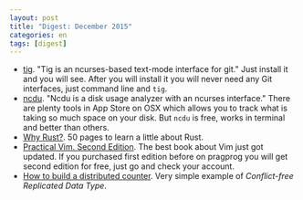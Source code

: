 ```yaml
---
layout: post
title: "Digest: December 2015"
categories: en
tags: [digest]
---
```


- [tig](http://jonas.nitro.dk/tig/). "Tig is an ncurses-based text-mode interface for git."
    Just install it and you will see. After you will install it you will never
    need any Git interfaces, just command line and `tig`.
- [ncdu](http://dev.yorhel.nl/ncdu). "Ncdu is a disk usage analyzer with an ncurses interface."
    There are plenty tools in App Store on OSX which allows you to track what is
    taking so much space on your disk. But `ncdu` is free, works in terminal
    and better than others.
- [Why Rust?](http://www.oreilly.com/programming/free/files/why-rust.pdf). 50
    pages to learn a little about Rust.
- [Practical Vim. Second Edition](https://pragprog.com/book/dnvim2/practical-vim-second-edition).
    The best book about Vim just got updated. If you purchased first edition
    before on pragprog you will get second edition for free, just go and
    check your account.
- [How to build a distributed counter](http://www.cakesolutions.net/teamblogs/how-to-build-a-distributed-counter).
    Very simple example of *Conflict-free Replicated Data Type*.
